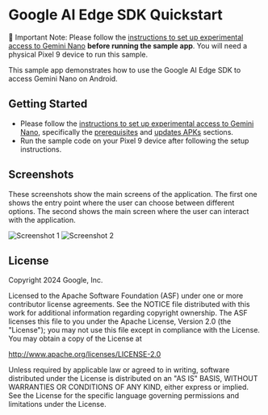 # Google AI Edge SDK Quickstart

 🚨 Important Note: Please follow the [instructions to set up experimental access to Gemini Nano](https://developer.android.com/ai/gemini-nano/experimental) **before running the sample app**. You will need a physical Pixel 9 device to run this sample.

This sample app demonstrates how to use the Google AI Edge SDK to access Gemini
Nano on Android.

## Getting Started

*   Please follow the [instructions to set up experimental access to Gemini Nano](https://developer.android.com/ai/gemini-nano/experimental), specifically the [prerequisites](https://developer.android.com/ai/gemini-nano/experimental#prerequisites) and [updates APKs](https://developer.android.com/ai/gemini-nano/experimental#update-apks) sections.
*   Run the sample code on your Pixel 9 device after following the setup instructions.

## Screenshots

These screenshots show the main screens of the application. The first one shows the entry point where the user can choose between different options.
The second shows the main screen where the user can interact with the application.

![Screenshot 1](link_to_screenshot_1.png)
![Screenshot 2](link_to_screenshot_2.png)

## License

Copyright 2024 Google, Inc.

Licensed to the Apache Software Foundation (ASF) under one or more contributor
license agreements. See the NOTICE file distributed with this work for
additional information regarding copyright ownership. The ASF licenses this file
to you under the Apache License, Version 2.0 (the "License"); you may not use
this file except in compliance with the License. You may obtain a copy of the
License at

http://www.apache.org/licenses/LICENSE-2.0

Unless required by applicable law or agreed to in writing, software distributed
under the License is distributed on an "AS IS" BASIS, WITHOUT WARRANTIES OR
CONDITIONS OF ANY KIND, either express or implied. See the License for the
specific language governing permissions and limitations under the License.
